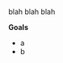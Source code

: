 [//]: <> (name: Building APIs with Flask)
[//]: <> (author: Benjamin White)

blah blah blah

**Goals**

*	a
* 	b

